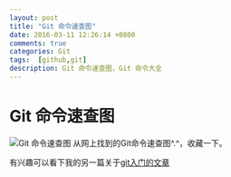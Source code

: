 ```yaml
---
layout: post
title: "Git 命令速查图"
date: 2016-03-11 12:26:14 +0800
comments: true
categories: Git
tags:  [github,git]
description: Git 命令速查图，Git 命令大全
---
```


# Git 命令速查图

![Git 命令速查图](http://7xlpf4.com1.z0.glb.clouddn.com/git_big_jb51.jpg)
从网上找到的Git命令速查图^.^，收藏一下。

有兴趣可以看下我的另一篇关于[git入门的文章](http://justin-x.cn/2016/03/29/git-StudyNote/ "git入门的文章")
